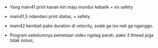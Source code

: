 - Yang main41 print kanan kiri maju mundur kebalik + no safety
  
- main41,5 ndandani print diatas, + safety
  
- main42 kembali pake duration di velocity, soale ga iso nek ga nganggo.
- Program sebelumnya pemetaan video ngelag parah, pake 3 thread juga tidak solusi,
